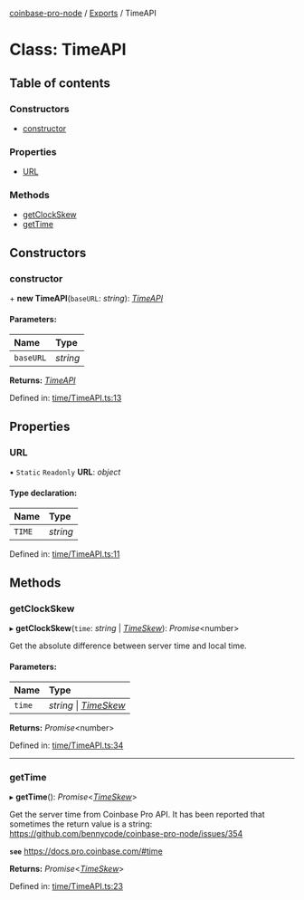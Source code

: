 [coinbase-pro-node](../README.md) / [Exports](../modules.md) / TimeAPI

# Class: TimeAPI

## Table of contents

### Constructors

- [constructor](timeapi.md#constructor)

### Properties

- [URL](timeapi.md#url)

### Methods

- [getClockSkew](timeapi.md#getclockskew)
- [getTime](timeapi.md#gettime)

## Constructors

### constructor

\+ **new TimeAPI**(`baseURL`: *string*): [*TimeAPI*](timeapi.md)

#### Parameters:

Name | Type |
:------ | :------ |
`baseURL` | *string* |

**Returns:** [*TimeAPI*](timeapi.md)

Defined in: [time/TimeAPI.ts:13](https://github.com/bennycode/coinbase-pro-node/blob/c3d8f7c/src/time/TimeAPI.ts#L13)

## Properties

### URL

▪ `Static` `Readonly` **URL**: *object*

#### Type declaration:

Name | Type |
:------ | :------ |
`TIME` | *string* |

Defined in: [time/TimeAPI.ts:11](https://github.com/bennycode/coinbase-pro-node/blob/c3d8f7c/src/time/TimeAPI.ts#L11)

## Methods

### getClockSkew

▸ **getClockSkew**(`time`: *string* \| [*TimeSkew*](../interfaces/timeskew.md)): *Promise*<number\>

Get the absolute difference between server time and local time.

#### Parameters:

Name | Type |
:------ | :------ |
`time` | *string* \| [*TimeSkew*](../interfaces/timeskew.md) |

**Returns:** *Promise*<number\>

Defined in: [time/TimeAPI.ts:34](https://github.com/bennycode/coinbase-pro-node/blob/c3d8f7c/src/time/TimeAPI.ts#L34)

___

### getTime

▸ **getTime**(): *Promise*<[*TimeSkew*](../interfaces/timeskew.md)\>

Get the server time from Coinbase Pro API. It has been reported that sometimes the return value is a string:
https://github.com/bennycode/coinbase-pro-node/issues/354

**`see`** https://docs.pro.coinbase.com/#time

**Returns:** *Promise*<[*TimeSkew*](../interfaces/timeskew.md)\>

Defined in: [time/TimeAPI.ts:23](https://github.com/bennycode/coinbase-pro-node/blob/c3d8f7c/src/time/TimeAPI.ts#L23)

